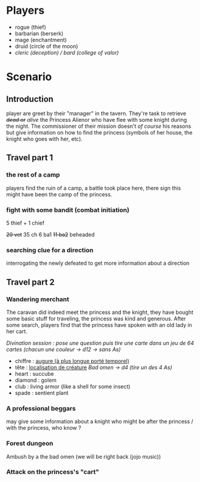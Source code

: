 # Players
- rogue (thief)
- barbarian (berserk)
- mage (enchantment) 
- druid (circle of the moon)
- *cleric (deception) / bard (college of valor)*
# Scenario
## Introduction
player are greet by their "manager" in the tavern. They're task to retrieve *~~dead or~~ alive* the Princess Alienor who have flee with some knight during the night. The commissioner of their mission doesn't *of course* his reasons but give information on how to find the princess (symbols of her house, the knight who goes with her, etc).
## Travel part 1
### the rest of a camp
players find the ruin of a camp, a battle took place here, there sign this might have been the camp of the princess.
### fight with some bandit (combat initiation)
5 thief + 1 chief

~~20 vet~~
35 ch
6 ba1
~~11 ba2~~ beheaded

### searching clue for a direction
interrogating the newly defeated to get more information about a direction 
## Travel part 2
### Wandering merchant
The caravan did indeed meet the princess and the knight, they have bought some basic stuff for traveling, the princess was kind and generous. After some search, players find that the princess have spoken with an old lady in her cart.

*Divination session : pose une question puis tire une carte dans un jeu de 64 cartes (chacun une couleur -> d12 -> sans As)*
- chiffre : [augure (à plus longue porté temporel)](https://www.aidedd.org/dnd/sorts.php?vf=augure)
- tête : [localisation de créature](https://www.aidedd.org/dnd/sorts.php?vf=localisation-de-creature)
*Bad omen -> d4 (tire un des 4 As)*
- heart : succube
- diamond : golem
- club : living armor (like a shell for some insect)
- spade : sentient plant

### A professional beggars
may give some information about a knight who might be after the princess / with the princess, who know ?

### Forest dungeon
Ambush by a the bad omen (we will be right back (jojo music))

### Attack on the princess's "cart"

